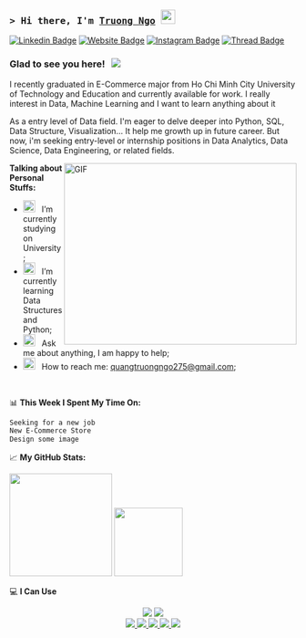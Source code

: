### <samp>&gt; Hi there, I'm <a href="" target="_blank">Truong Ngo</a> <img src="https://media.giphy.com/media/hvRJCLFzcasrR4ia7z/giphy.gif" width="25"> </samp>

[![Linkedin Badge](https://img.shields.io/badge/-LinkedIn-0e76a8?style=flat-square&logo=Linkedin&logoColor=white)](https://www.linkedin.com/in/quangtruongngo)
[![Website Badge](https://img.shields.io/badge/Website-3b5998?style=flat-square&logo=google-chrome&logoColor=white)](https://ngoquangtruong.id.vn/)
[![Instagram Badge](https://img.shields.io/badge/-Instagram-e4405f?style=flat-square&logo=Instagram&logoColor=white)]()
[![Thread Badge](https://img.shields.io/badge/Thread-%2312100E.svg?&style=for-square&logo=thread&logoColor=white)]()

### Glad to see you here! &nbsp; ![](https://visitor-badge.laobi.icu/badge?page_id=truonglearncode.truonglearncode)

I recently graduated in E-Commerce major from Ho Chi Minh City University of Technology and Education and currently available for work. I really interest in Data, Machine Learning and I want to learn anything about it

As a entry level of Data field. I'm eager to delve deeper into Python, SQL, Data Structure, Visualization... It help me growth up in future career. But now, i'm seeking entry-level or internship positions in Data Analytics, Data Science, Data Engineering, or related fields.

<img align="right" alt="GIF" src="https://github.com/Gapur/Gapur/blob/main/assets/coding.gif?raw=true" width="408" height="318" />
  

**Talking about Personal Stuffs:**

- <img src="https://github.com/Gapur/Gapur/blob/main/assets/developer.gif?raw=true" width="21" />&nbsp;&nbsp; I’m currently studying on University;
- <img src="https://github.com/Gapur/Gapur/blob/main/assets/lightning.gif?raw=true" width="21" />&nbsp;&nbsp; I’m currently learning Data Structures and Python;
- <img src="https://github.com/Gapur/Gapur/blob/main/assets/message.gif?raw=true" width="21" />&nbsp;&nbsp; Ask me about anything, I am happy to help;
- <img src="https://github.com/Gapur/Gapur/blob/main/assets/letterbox.gif?raw=true" width="21" />&nbsp;&nbsp; How to reach me: quangtruongngo275@gmail.com;
<!-- <img src="https://github.com/Gapur/Gapur/blob/main/assets/doc.gif?raw=true" width="21" />&nbsp;&nbsp; [Resume](https://gkassym.netlify.app/Resume.pdf). -->
<!-- <img src="https://github.com/Gapur/Gapur/blob/main/assets/laptop.gif?raw=true" width="21" />&nbsp;&nbsp; I regulary write articles on [medium](https://gapur-kassym.medium.com); -->
</br>

📊 **This Week I Spent My Time On:**
<!--START_SECTION:waka-->

```txt
Seeking for a new job
New E-Commerce Store
Design some image
```

<!--END_SECTION:waka-->


📈 **My GitHub Stats:**

<p>
  <img height="180em" src="https://github-readme-stats.vercel.app/api?username=truonglearncode&show_icons=true&hide_border=true&count_private=true&include_all_commits=true" />
  <img height="120em" src="https://github-readme-stats.vercel.app/api/top-langs/?username=truonglearncode&exclude_repo=KNN-Image-Classification&show_icons=true&hide_border=true&layout=compact&langs_count=10"/>
</p>

💻 **I Can Use**
<div align="center">
    <img src="https://skillicons.dev/icons?i=vscode,github,figma,git,photoshop,illustrator" />
    <img src="https://skillicons.dev/icons?i=python,azure,mysql" /><br>
</div>


<div align="center"> 
  <a href="">
    <img src="https://img.shields.io/badge/pandas-%23150458.svg?style=for-the-badge&logo=pandas&logoColor=white" />
  </a>
  <a href="" target="_blank">
    <img src="https://img.shields.io/badge/numpy-%23013243.svg?style=for-the-badge&logo=numpy&logoColor=white" target="_blank" />
  </a>
  <a href="" target="_blank">
     <img src="https://img.shields.io/badge/Matplotlib-%23ffffff.svg?style=for-the-badge&logo=Matplotlib&logoColor=black" target="_blank" /> 
  </a>
  </a>
  <a href="" target="_blank">
     <img src="https://img.shields.io/badge/Microsoft%20SQL%20Server-CC2927?style=for-the-badge&logo=microsoft%20sql%20server&logoColor=white" target="_blank" /> 
  </a>
  </a>
  <a href="" target="_blank">
     <img src="https://img.shields.io/badge/WordPress-%23117AC9.svg?style=for-the-badge&logo=WordPress&logoColor=white" target="_blank" /> 
  </a>
</div>


